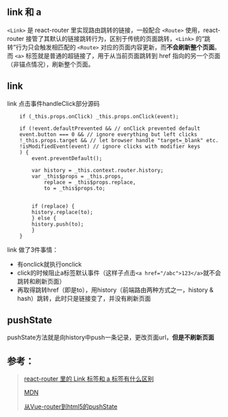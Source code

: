 ## link 和 a
```<Link>``` 是 react-router 里实现路由跳转的链接，一般配合 ```<Route>``` 使用，react-router 接管了其默认的链接跳转行为，区别于传统的页面跳转，```<Link>``` 的“跳转”行为只会触发相匹配的 ```<Route>``` 对应的页面内容更新，而**不会刷新整个页面**。 而 ```<a>``` 标签就是普通的超链接了，用于从当前页面跳转到 href 指向的另一个页面（非锚点情况），刷新整个页面。

## link
link 点击事件handleClick部分源码
```
    if (_this.props.onClick) _this.props.onClick(event);

    if (!event.defaultPrevented && // onClick prevented default
    event.button === 0 && // ignore everything but left clicks
    !_this.props.target && // let browser handle "target=_blank" etc.
    !isModifiedEvent(event) // ignore clicks with modifier keys
    ) {
        event.preventDefault();

        var history = _this.context.router.history;
        var _this$props = _this.props,
            replace = _this$props.replace,
            to = _this$props.to;


        if (replace) {
        history.replace(to);
        } else {
        history.push(to);
        }
    }
```

link 做了3件事情：
- 有onclick就执行onclick
- click的时候阻止a标签默认事件（这样子点击```<a href="/abc">123</a>```就不会跳转和刷新页面）
- 再取得跳转href（即是to），用history（前端路由两种方式之一，history & hash）跳转，此时只是链接变了，并没有刷新页面

## pushState
pushState方法就是向history中push一条记录，更改页面url，**但是不刷新页面**

## 参考：
> [react-router 里的 Link 标签和 a 标签有什么区别](https://github.com/Advanced-Frontend/Daily-Interview-Question/issues/135)
>
> [MDN](https://developer.mozilla.org/zh-CN/docs/Web/API/History/pushState)
>
> [从Vue-router到html5的pushState](https://cloud.tencent.com/developer/article/1394826)